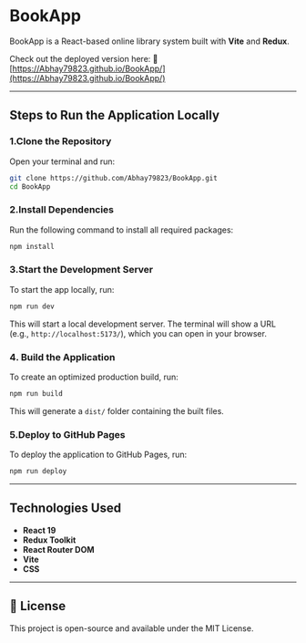 # BookApp 

BookApp is a React-based online library system built with **Vite** and **Redux**.


Check out the deployed version here:
🔗 [https://Abhay79823.github.io/BookApp/](https://Abhay79823.github.io/BookApp/)

---

##  Steps to Run the Application Locally

### 1.Clone the Repository
Open your terminal and run:

```sh
git clone https://github.com/Abhay79823/BookApp.git
cd BookApp
```

### 2.Install Dependencies
Run the following command to install all required packages:

```sh
npm install
```

### 3.Start the Development Server
To start the app locally, run:

```sh
npm run dev
```

This will start a local development server. The terminal will show a URL (e.g., `http://localhost:5173/`), which you can open in your browser.

### 4️. Build the Application
To create an optimized production build, run:

```sh
npm run build
```

This will generate a `dist/` folder containing the built files.

### 5.Deploy to GitHub Pages
To deploy the application to GitHub Pages, run:

```sh
npm run deploy
```

---

##  Technologies Used
- **React 19**  
- **Redux Toolkit**  
- **React Router DOM**  
- **Vite**
- **CSS**
  

---

## 📄 License
This project is open-source and available under the MIT License.



